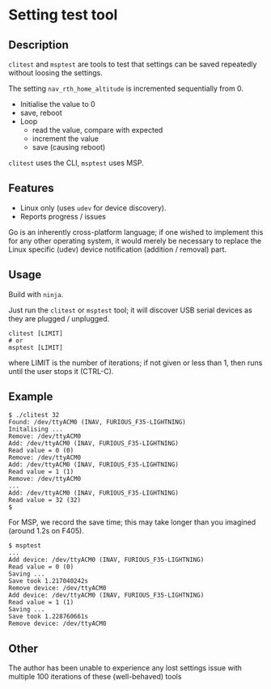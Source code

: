 # Setting test tool

## Description

`clitest` and `msptest` are tools to test that settings can be saved repeatedly without loosing the settings.

The setting `nav_rth_home_altitude` is incremented sequentially from 0.

* Initialise the value to 0
* save, reboot
* Loop
  * read the value, compare with expected
  * increment the value
  * save (causing reboot)

`clitest` uses the CLI, `msptest` uses MSP.

## Features

* Linux only (uses `udev` for device discovery).
* Reports progress / issues

Go is an inherently cross-platform language; if one wished to implement this for any other operating system, it would merely be necessary to replace the Linux specific (udev) device notification (addition / removal) part.

## Usage

Build with `ninja`.

Just run the `clitest` or `msptest` tool; it will discover USB serial devices as they are plugged / unplugged.

```
clitest [LIMIT]
# or
msptest [LIMIT]
```
where LIMIT is the number of iterations; if not given or less than 1, then runs until the user stops it (CTRL-C).

## Example

```
$ ./clitest 32
Found: /dev/ttyACM0 (INAV, FURIOUS_F35-LIGHTNING)
Initalising ...
Remove: /dev/ttyACM0
Add: /dev/ttyACM0 (INAV, FURIOUS_F35-LIGHTNING)
Read value = 0 (0)
Remove: /dev/ttyACM0
Add: /dev/ttyACM0 (INAV, FURIOUS_F35-LIGHTNING)
Read value = 1 (1)
Remove: /dev/ttyACM0
...
Add: /dev/ttyACM0 (INAV, FURIOUS_F35-LIGHTNING)
Read value = 32 (32)
$
```

For MSP, we record the save time; this may take longer than you imagined (around 1.2s on F405).

```
$ msptest
...
Add device: /dev/ttyACM0 (INAV, FURIOUS_F35-LIGHTNING)
Read value = 0 (0)
Saving ...
Save took 1.217040242s
Remove device: /dev/ttyACM0
Add device: /dev/ttyACM0 (INAV, FURIOUS_F35-LIGHTNING)
Read value = 1 (1)
Saving ...
Save took 1.228760661s
Remove device: /dev/ttyACM0
```

## Other

The author has been unable to experience any lost settings issue with multiple 100 iterations of these (well-behaved) tools
